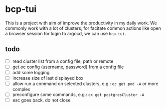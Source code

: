 # bcp-tui

This is a project with aim of improve the productivity in my daily work. We commonly work with a lot of clusters, for facitate common actions like open a browser session for login to argocd, we can use `bcp-tui`.

## todo

- [ ] read cluster list from a config file, path or remote
- [ ] get oc config (username, password) from a config file
- [ ] add some logging
- [ ] increase size of last displayed box
- [ ] allow run a command on selected clusters, e.g.: `oc get pod -A` or more complex
- [ ] preconfigure some commands, e.g.: `oc get postgresCluster -A`
- [ ] esc goes back, do not close
